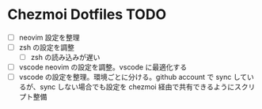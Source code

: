 # Chezmoi Dotfiles TODO

- [ ] neovim 設定を整理
- [ ] zsh の設定を調整
  - [ ] zsh の読み込みが遅い
- [ ] vscode neovim の設定を調整。vscode に最適化する
- [ ] vscode の設定を整理。環境ごとに分ける。github account で sync しているが、sync しない場合でも設定を chezmoi 経由で共有できるようにスクリプト整備
